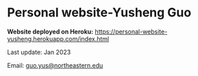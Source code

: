 # Personal website-Yusheng Guo

**Website deployed on Heroku:**
<https://personal-website-yusheng.herokuapp.com/index.html>

Last update: Jan 2023

Email: guo.yus@northeastern.edu
